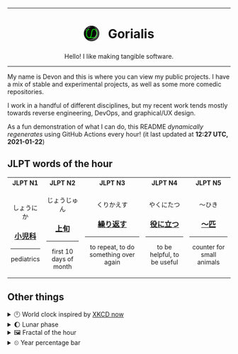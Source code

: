 ***

<h1 align="center">
<sub>
    <img src="readme/resources/avatar.png" height="36">
</sub>
&nbsp;
Gorialis
</h1>
<p align="center">
Hello! I like making tangible software.
</p>

***

My name is Devon and this is where you can view my public projects. I have a mix of stable and experimental projects, as well as some more comedic repositories.

I work in a handful of different disciplines, but my recent work tends mostly towards reverse engineering, DevOps, and graphical/UX design.

As a fun demonstration of what I can do, this README *dynamically regenerates* using GitHub Actions every hour! (it last updated at **12:27 UTC, 2021-01-22**)

<h2>JLPT words of the hour</h2>
<table>
    <tr>
        <th>JLPT N1</th>
        <th>JLPT N2</th>
        <th>JLPT N3</th>
        <th>JLPT N4</th>
        <th>JLPT N5</th>
    </tr>
    <tr>
        <td>
            <p align="center">しょうにか</p>
            <h3 align="center"><b><a href="https://jisho.org/search/%E5%B0%8F%E5%85%90%E7%A7%91">小児科</a></b></h3>
            <hr>
            <p align="center">pediatrics</p>
        </td>
        <td>
            <p align="center">じょうじゅん</p>
            <h3 align="center"><b><a href="https://jisho.org/search/%E4%B8%8A%E6%97%AC">上旬</a></b></h3>
            <hr>
            <p align="center">first 10 days of month</p>
        </td>
        <td>
            <p align="center">くりかえす</p>
            <h3 align="center"><b><a href="https://jisho.org/search/%E7%B9%B0%E3%82%8A%E8%BF%94%E3%81%99">繰り返す</a></b></h3>
            <hr>
            <p align="center">to repeat,<wbr> to do something over again</p>
        </td>
        <td>
            <p align="center">やくにたつ</p>
            <h3 align="center"><b><a href="https://jisho.org/search/%E5%BD%B9%E3%81%AB%E7%AB%8B%E3%81%A4">役に立つ</a></b></h3>
            <hr>
            <p align="center">to be helpful,<wbr> to be useful</p>
        </td>
        <td>
            <p align="center">～ひき</p>
            <h3 align="center"><b><a href="https://jisho.org/search/%EF%BD%9E%E5%8C%B9">～匹</a></b></h3>
            <hr>
            <p align="center">counter for small animals</p>
        </td>
    </tr>
</table>

<h2>Other things</h2>
<details>
<summary>🕛  World clock inspired by <a href="https://xkcd.com/now">XKCD now</a></summary>

> <img src="generated/now.png" width="512">

</details>
<details>
<summary>🌔 Lunar phase</summary>

The moon is approximately 33.57% through its phase (Waxing Gibbous).

</details>
<details>
<summary>&#x1f5bc; Fractal of the hour</summary>

> <img src="generated/fractal.png" width="512">

</details>
<details>
<summary>&#x23f2; Year percentage bar</summary>
<pre><code>2021 [█▁▁▁▁▁▁▁▁▁▁▁▁▁▁▁▁▁▁▁] 5.90%</code></pre>
</details>
